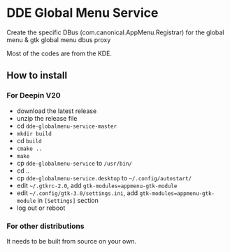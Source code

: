 # DDE Global Menu Service

Create the specific DBus (com.canonical.AppMenu.Registrar) for the global menu & gtk global menu dbus proxy

Most of the codes are from the KDE.

## How to install

### For Deepin V20

* download the latest release
* unzip the release file
* cd `dde-globalmenu-service-master`
* `mkdir build`
* cd `build`
* `cmake ..`
* `make`
* cp `dde-globalmenu-service` to `/usr/bin/`
* cd ..
* cp `dde-globalmenu-service.desktop` to `~/.config/autostart/`
* edit `~/.gtkrc-2.0`, add `gtk-modules=appmenu-gtk-module`
* edit `~/.config/gtk-3.0/settings.ini`, add `gtk-modules=appmenu-gtk-module` in `[Settings]` section
* log out or reboot 

### For other distributions

It needs to be built from source on your own.
